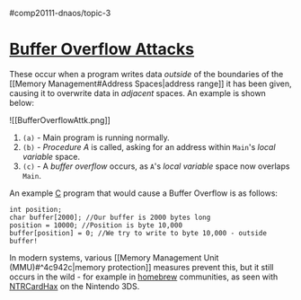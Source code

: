 #comp20111-dnaos/topic-3 
# [Buffer Overflow Attacks](https://en.wikipedia.org/wiki/Buffer_overflow)

These occur when a program writes data *outside* of the boundaries of the [[Memory Management#Address Spaces|address range]] it has been given, causing it to overwrite data in *adjacent* spaces. An example is shown below:

![[BufferOverflowAttk.png]]

1) `(a)` - Main program is running normally.
2) `(b)` - *Procedure* $A$ is called, asking for an address within `Main`'s *local variable* space.
3) `(c)` - A *buffer overflow* occurs, as `A`'s  *local variable* space now overlaps `Main`.

An example [C](https://en.wikipedia.org/wiki/C_(programming_language)) program that would cause a Buffer Overflow is as follows:
```
int position;
char buffer[2000]; //Our buffer is 2000 bytes long
position = 10000; //Position is byte 10,000
buffer[position] = 0; //We try to write to byte 10,000 - outside buffer!
```

In modern systems, various [[Memory Management Unit (MMU)#^4c942c|memory protection]] measures prevent this, but it still occurs in the wild - for example in [homebrew](https://en.wikipedia.org/wiki/Homebrew_(video_games)) communities, as seen with [NTRCardHax](https://courses.csail.mit.edu/6.857/2019/project/20-Chau-Ko-Tang.pdf) on the Nintendo 3DS.